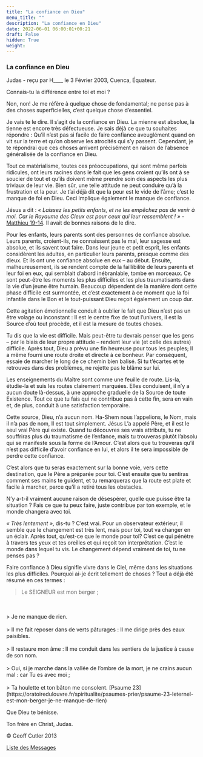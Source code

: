 ```yaml
---
title: "La confiance en Dieu"
menu_title: ""
description: "La confiance en Dieu"
date: 2022-06-01 06:00:01+00:21
draft: False
hidden: True
weight:
---
```

### La confiance en Dieu

Judas - reçu par H____ le 3 Février 2003, Cuenca, Équateur.

Connais-tu la différence entre toi et moi ?

Non, non! Je me réfère à quelque chose de fondamental; ne pense pas à des choses superficielles, c’est quelque chose d’essentiel.

Je vais te le dire. Il s’agit de la confiance en Dieu. La mienne est absolue, la tienne est encore très défectueuse. Je sais déjà ce que tu souhaites répondre : Qu’il n’est pas si facile de faire confiance aveuglément quand on vit sur la terre et qu’on observe les atrocités qui s’y passent. Cependant, je te répondrai que ces choses arrivent précisément en raison de l’absence généralisée de la confiance en Dieu.

Tout ce matérialisme, toutes ces préoccupations, qui sont même parfois ridicules, ont leurs racines dans le fait que les gens croient qu’ils ont à se soucier de tout et qu’ils doivent même prendre soin des aspects les plus triviaux de leur vie. Bien sûr, une telle attitude ne peut conduire qu’à la frustration et la peur. Je t’ai déjà dit que la peur est le vide de l’âme; c’est le manque de foi en Dieu. Ceci implique également le manque de confiance.

Jésus a dit : *« Laissez les petits enfants, et ne les empêchez pas de venir à moi. Car le Royaume des Cieux est pour ceux qui leur ressemblent ! »* - [Matthieu 19-14](https://saintebible.com/matthew/19-14.htm). Il avait de bonnes raisons de le dire.

Pour les enfants, leurs parents sont des personnes de confiance absolue. Leurs parents, croient-ils, ne connaissent pas le mal, leur sagesse est absolue, et ils savent tout faire. Dans leur jeune et petit esprit, les enfants considèrent les adultes, en particulier leurs parents, presque comme des dieux. Et ils ont une confiance absolue en eux – au début. Ensuite, malheureusement, ils se rendent compte de la faillibilité de leurs parents et leur foi en eux, qui semblait d’abord inébranlable, tombe en morceaux. Ce sont peut-être les moments les plus difficiles et les plus traumatisants dans la vie d’un jeune être humain. Beaucoup dépendent de la manière dont cette phase difficile est surmontée, et c’est exactement à ce moment que la foi infantile dans le Bon et le tout-puissant Dieu reçoit également un coup dur.

Cette agitation émotionnelle conduit à oublier le fait que Dieu n’est pas un être volage ou inconstant : Il est le centre fixe de tout l’univers, il est la Source d’où tout procède, et il est la mesure de toutes choses.

Tu dis que la vie est difficile. Mais peut-être tu devrais penser que les gens – par le biais de leur propre attitude – rendent leur vie (et celle des autres) difficile. Après tout, Dieu a prévu une fin heureuse pour tous les peuples; Il a même fourni une route droite et directe à ce bonheur. Par conséquent, essaie de marcher le long de ce chemin bien balisé. Si tu t’écartes et te retrouves dans des problèmes, ne rejette pas le blâme sur lui.

Les enseignements du Maître sont comme une feuille de route. Lis-la, étudie-la et suis les routes clairement marquées. Elles conduisent, il n’y a aucun doute là-dessus, à une approche graduelle de la Source de toute Existence. Tout ce que tu fais qui ne contribue pas à cette fin, sera en vain et, de plus, conduit à une satisfaction temporaire.

Cette source, Dieu, n’a aucun nom. Ha-Shem nous l’appelions, le Nom, mais il n’a pas de nom, Il est tout simplement. Jésus L’a appelé Père, et il est le seul vrai Père qui existe. Quand tu découvres ses vrais attributs, tu ne souffriras plus du traumatisme de l’enfance, mais tu trouveras plutôt l’absolu qui se manifeste sous la forme de l’Amour. C’est alors que tu trouveras qu’il n’est pas difficile d’avoir confiance en lui, et alors il te sera impossible de perdre cette confiance.

C’est alors que tu seras exactement sur la bonne voie, vers cette destination, que le Père a préparée pour toi. C’est ensuite que tu sentiras comment ses mains te guident, et tu remarqueras que la route est plate et facile à marcher, parce qu’il a retiré tous les obstacles.

N’y a-t-il vraiment aucune raison de désespérer, quelle que puisse être ta situation ? Fais ce que tu  peux faire, juste contribue par ton exemple, et le monde changera avec toi.

*« Très lentement »*, dis-tu ? C’est vrai. Pour un observateur extérieur, il semble que le changement est très lent, mais pour toi, tout va changer en un éclair. Après tout, qu’est-ce que le monde pour toi? C’est ce qui pénètre à travers tes yeux et tes oreilles et qui reçoit ton interprétation. C’est le monde dans lequel tu vis. Le changement dépend vraiment de toi, tu ne penses pas ?

Faire confiance à Dieu signifie vivre dans le Ciel, même dans les situations les plus difficiles. Pourquoi ai-je écrit tellement de choses ? Tout a déjà été résumé en ces termes :

> Le SEIGNEUR est mon berger ;
<br>
<br>
> Je ne manque de rien.
<br>
<br>
> Il me fait reposer dans de verts pâturages : Il me dirige près des eaux paisibles.
<br>
<br>
> Il restaure mon âme : Il me conduit dans les sentiers de la justice à cause de son nom.
<br>
<br>
> Oui, si je marche dans la vallée de l’ombre de la mort, je ne crains aucun mal : car Tu es avec moi ;
<br>
<br>
> Ta houlette et ton bâton me consolent. [Psaume 23](https://oratoiredulouvre.fr/spiritualite/psaumes-prier/psaume-23-leternel-est-mon-berger-je-ne-manque-de-rien)

Que Dieu te bénisse.

Ton frère en Christ, Judas.

© Geoff Cutler 2013

[Liste des Messages](/fr-contemporary-messages/fr-contemporary-messages-by-date-order/fr-contemporary-messages-2003)